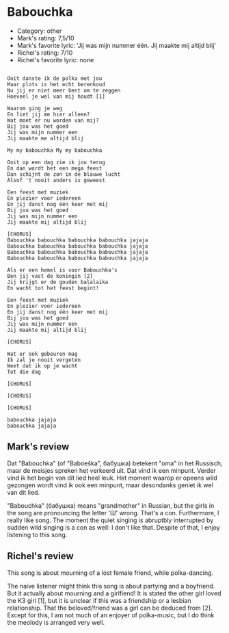 # Babouchka

 * Category: other
 * Mark's rating: 7,5/10
 * Mark's favorite lyric: 'Jij was mijn nummer één. Jij maakte mij altijd blij'
 * Richel's rating: 7/10
 * Richel's favorite lyric: none

```

Ooit danste ik de polka met jou
Maar plots is het echt berenkoud
Nu jij er niet meer bent om te zeggen
Hoeveel je wel van mij houdt [1]

Waarom ging je weg
En liet jij me hier alleen?
Wat moet er nu worden van mij?
Bij jou was het goed
Jij was mijn nummer een
Jij maakte me altijd blij

My my babouchka My my babouchka

Ooit op een dag zie ik jou terug
En dan wordt het een mega feest
Dan schijnt de zon in de blauwe lucht
Alsof 't nooit anders is geweest

Een feest met muziek
En plezier voor iedereen
En jij danst nog één keer met mij
Bij jou was het goed
Jij was mijn nummer een
Jij maakte mij altijd blij

[CHORUS]
Babouchka babouchka babouchka babouchka jajaja
Babouchka babouchka babouchka babouchka jajaja
Babouchka babouchka babouchka babouchka jajaja
Babouchka babouchka babouchka babouchka jajaja

Als er een hemel is voor Babouchka's
Ben jij vast de koningin [2]
Jij krijgt er de gouden balalaika
En wacht tot het feest begint!

Een feest met muziek
En plezier voor iedereen
En jij danst nog één keer met mij
Bij jou was het goed
Jij was mijn nummer een
Jij maakte mij altijd blij

[CHORUS]

Wat er ook gebeuren mag
Ik zal je nooit vergeten
Weet dat ik op je wacht
Tot die dag

[CHORUS]

[CHORUS]

[CHORUS]

babouchka jajaja
babouchka jajaja

```

## Mark's review

Dat "Babouchka" (of "Baboeška", бабушка) betekent "oma" in het Russisch, maar de meisjes spreken het verkeerd uit. Dat vind ik een minpunt. Verder vind ik het begin van dit lied heel leuk. Het moment waarop er opeens wild gezongen wordt vind ik ook een minpunt, maar desondanks geniet ik wel van dit lied.

"Babouchka" (бабушка) means "grandmother" in Russian, but the girls in the song are pronouncing the letter 'Ш' wrong. That's a con. Furthermore, I really like song. The moment the quiet singing is abruptbly interrupted by sudden wild singing is a con as well: I don't like that. Despite of that, I enjoy listening to this song.

## Richel's review

This song is about mourning of a lost female friend, while polka-dancing.

The naive listener might think this song is about partying and a boyfriend. 
But it actually about mourning and a girlfiend! It is stated the other girl loved the K3 girl [1],
but it is unclear if this was a friendship or a lesbian relationship. That the beloved/friend was
a girl can be deduced from [2]. Except for this, I am not much of an enjoyer of polka-music, but
I do think the meolody is arranged very well.
